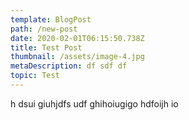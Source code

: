 ```yaml
---
template: BlogPost
path: /new-post
date: 2020-02-01T06:15:50.738Z
title: Test Post
thumbnail: /assets/image-4.jpg
metaDescription: df sdf df
topic: Test
---
```

h dsui giuhjdfs udf ghihoiugigo hdfoijh io
